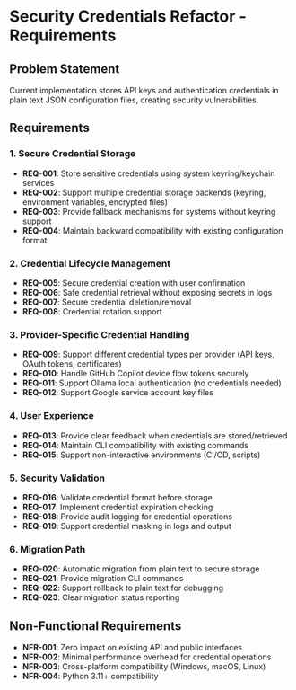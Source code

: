# Security Credentials Refactor - Requirements

## Problem Statement
Current implementation stores API keys and authentication credentials in plain text JSON configuration files, creating security vulnerabilities.

## Requirements

### 1. Secure Credential Storage
- **REQ-001**: Store sensitive credentials using system keyring/keychain services
- **REQ-002**: Support multiple credential storage backends (keyring, environment variables, encrypted files)
- **REQ-003**: Provide fallback mechanisms for systems without keyring support
- **REQ-004**: Maintain backward compatibility with existing configuration format

### 2. Credential Lifecycle Management
- **REQ-005**: Secure credential creation with user confirmation
- **REQ-006**: Safe credential retrieval without exposing secrets in logs
- **REQ-007**: Secure credential deletion/removal
- **REQ-008**: Credential rotation support

### 3. Provider-Specific Credential Handling
- **REQ-009**: Support different credential types per provider (API keys, OAuth tokens, certificates)
- **REQ-010**: Handle GitHub Copilot device flow tokens securely
- **REQ-011**: Support Ollama local authentication (no credentials needed)
- **REQ-012**: Support Google service account key files

### 4. User Experience
- **REQ-013**: Provide clear feedback when credentials are stored/retrieved
- **REQ-014**: Maintain CLI compatibility with existing commands
- **REQ-015**: Support non-interactive environments (CI/CD, scripts)

### 5. Security Validation
- **REQ-016**: Validate credential format before storage
- **REQ-017**: Implement credential expiration checking
- **REQ-018**: Provide audit logging for credential operations
- **REQ-019**: Support credential masking in logs and output

### 6. Migration Path
- **REQ-020**: Automatic migration from plain text to secure storage
- **REQ-021**: Provide migration CLI commands
- **REQ-022**: Support rollback to plain text for debugging
- **REQ-023**: Clear migration status reporting

## Non-Functional Requirements
- **NFR-001**: Zero impact on existing API and public interfaces
- **NFR-002**: Minimal performance overhead for credential operations
- **NFR-003**: Cross-platform compatibility (Windows, macOS, Linux)
- **NFR-004**: Python 3.11+ compatibility
